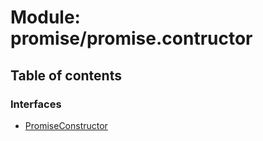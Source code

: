 # Module: promise/promise.contructor

## Table of contents

### Interfaces

- [PromiseConstructor](../wiki/promise.promise.contructor.PromiseConstructor)
